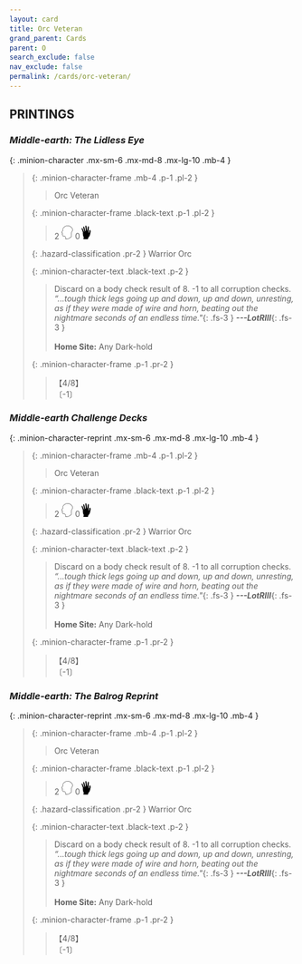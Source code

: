 ```yaml
---
layout: card
title: Orc Veteran
grand_parent: Cards
parent: O
search_exclude: false
nav_exclude: false
permalink: /cards/orc-veteran/
---
```


## PRINTINGS


### _Middle-earth: The Lidless Eye_

{: .minion-character .mx-sm-6 .mx-md-8 .mx-lg-10 .mb-4 }
> {: .minion-character-frame .mb-4 .p-1 .pl-2 }
> > <div class="hazard-mp"></div>
> > <div class="card-name">Orc Veteran</div>
>
> {: .minion-character-frame .black-text .p-1 .pl-2 }
> > 2 ![](/assets/images/mind.svg) 0![](/assets/images/di.svg)
>
> {: .hazard-classification .pr-2 }
> Warrior Orc
>
> {: .minion-character-text .black-text .p-2 }
> > Discard on a body check result of 8. -1 to all corruption checks. <br>_“...tough thick legs going up and down, up and down, unresting, as if they were made of wire and horn, beating out the nightmare seconds of an endless time."_{: .fs-3 } ***---&#65279;LotRIII***{: .fs-3 }  <br><br>**Home Site:** Any Dark-hold 
>
> {: .minion-character-frame .p-1 .pr-2 }
> > <div class="card-shield">【4/8】</div>
> > <div class="card-corruption-white">〔-1〕</div>

### _Middle-earth Challenge Decks_

{: .minion-character-reprint .mx-sm-6 .mx-md-8 .mx-lg-10 .mb-4 }
> {: .minion-character-frame .mb-4 .p-1 .pl-2 }
> > <div class="hazard-mp"></div>
> > <div class="card-name">Orc Veteran</div>
>
> {: .minion-character-frame .black-text .p-1 .pl-2 }
> > 2 ![](/assets/images/mind.svg) 0![](/assets/images/di.svg)
>
> {: .hazard-classification .pr-2 }
> Warrior Orc
>
> {: .minion-character-text .black-text .p-2 }
> > Discard on a body check result of 8. -1 to all corruption checks. <br>_“...tough thick legs going up and down, up and down, unresting, as if they were made of wire and horn, beating out the nightmare seconds of an endless time."_{: .fs-3 } ***---&#65279;LotRIII***{: .fs-3 }  <br><br>**Home Site:** Any Dark-hold 
>
> {: .minion-character-frame .p-1 .pr-2 }
> > <div class="card-shield">【4/8】</div>
> > <div class="card-corruption-white">〔-1〕</div>

### _Middle-earth: The Balrog Reprint_

{: .minion-character-reprint .mx-sm-6 .mx-md-8 .mx-lg-10 .mb-4 }
> {: .minion-character-frame .mb-4 .p-1 .pl-2 }
> > <div class="hazard-mp"></div>
> > <div class="card-name">Orc Veteran</div>
>
> {: .minion-character-frame .black-text .p-1 .pl-2 }
> > 2 ![](/assets/images/mind.svg) 0![](/assets/images/di.svg)
>
> {: .hazard-classification .pr-2 }
> Warrior Orc
>
> {: .minion-character-text .black-text .p-2 }
> > Discard on a body check result of 8. -1 to all corruption checks. <br>_“...tough thick legs going up and down, up and down, unresting, as if they were made of wire and horn, beating out the nightmare seconds of an endless time."_{: .fs-3 } ***---&#65279;LotRIII***{: .fs-3 }  <br><br>**Home Site:** Any Dark-hold 
>
> {: .minion-character-frame .p-1 .pr-2 }
> > <div class="card-shield">【4/8】</div>
> > <div class="card-corruption-white">〔-1〕</div>
